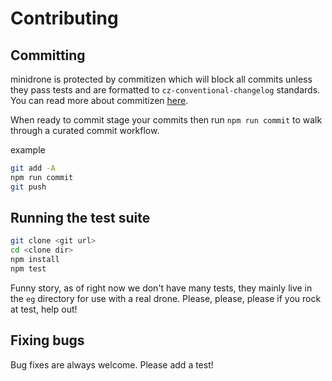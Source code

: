 # Contributing

## Committing

minidrone is protected by commitizen which will block all commits unless they pass tests and are formatted to `cz-conventional-changelog` standards. You can read more about commitizen [here](https://github.com/commitizen/cz-cli).

When ready to commit stage your commits then run `npm run commit` to walk through a curated commit workflow.

example

```bash
git add -A
npm run commit
git push
```

## Running the test suite

```bash
git clone <git url>
cd <clone dir>
npm install
npm test
```

Funny story, as of right now we don't have many tests, they mainly live in the
`eg` directory for use with a real drone. Please, please, please if
you rock at test, help out!

## Fixing bugs

Bug fixes are always welcome. Please add a test!
